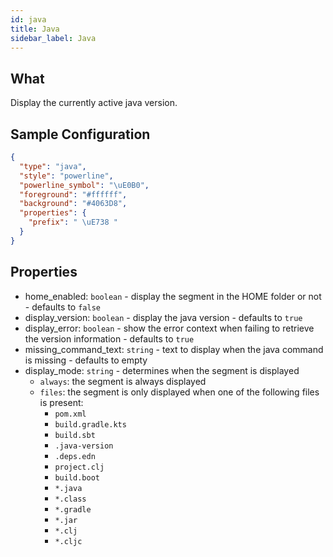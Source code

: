 ```yaml
---
id: java
title: Java
sidebar_label: Java
---
```


## What

Display the currently active java version.

## Sample Configuration

```json
{
  "type": "java",
  "style": "powerline",
  "powerline_symbol": "\uE0B0",
  "foreground": "#ffffff",
  "background": "#4063D8",
  "properties": {
    "prefix": " \uE738 "
  }
}
```

## Properties

- home_enabled: `boolean` - display the segment in the HOME folder or not - defaults to `false`
- display_version: `boolean` - display the java version - defaults to `true`
- display_error: `boolean` - show the error context when failing to retrieve the version information - defaults to `true`
- missing_command_text: `string` - text to display when the java command is missing - defaults to empty
- display_mode: `string` - determines when the segment is displayed
  - `always`: the segment is always displayed
  - `files`: the segment is only displayed when one of the following files is present:
    - `pom.xml`
    - `build.gradle.kts`
    - `build.sbt`
    - `.java-version`
    - `.deps.edn`
    - `project.clj`
    - `build.boot`
    - `*.java`
    - `*.class`
    - `*.gradle`
    - `*.jar`
    - `*.clj`
    - `*.cljc`

